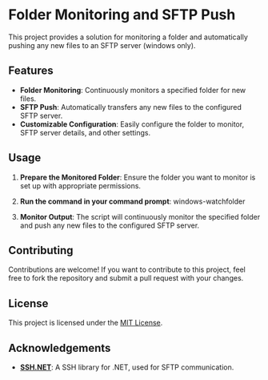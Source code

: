 # Folder Monitoring and SFTP Push

This project provides a solution for monitoring a folder and automatically pushing any new files to an SFTP server (windows only).

## Features

- **Folder Monitoring**: Continuously monitors a specified folder for new files.
- **SFTP Push**: Automatically transfers any new files to the configured SFTP server.
- **Customizable Configuration**: Easily configure the folder to monitor, SFTP server details, and other settings.

## Usage

1. **Prepare the Monitored Folder**: Ensure the folder you want to monitor is set up with appropriate permissions.

2. **Run the command in your command prompt**: windows-watchfolder <folder-to-monitor> <username> <password> <sftp-host>

3. **Monitor Output**: The script will continuously monitor the specified folder and push any new files to the configured SFTP server.

## Contributing

Contributions are welcome! If you want to contribute to this project, feel free to fork the repository and submit a pull request with your changes.

## License

This project is licensed under the [MIT License](https://opensource.org/license/mit).

## Acknowledgements

- **[SSH.NET](https://github.com/sshnet/SSH.NET)**: A SSH library for .NET, used for SFTP communication.
